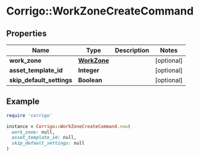# Corrigo::WorkZoneCreateCommand

## Properties

| Name | Type | Description | Notes |
| ---- | ---- | ----------- | ----- |
| **work_zone** | [**WorkZone**](WorkZone.md) |  | [optional] |
| **asset_template_id** | **Integer** |  | [optional] |
| **skip_default_settings** | **Boolean** |  | [optional] |

## Example

```ruby
require 'corrigo'

instance = Corrigo::WorkZoneCreateCommand.new(
  work_zone: null,
  asset_template_id: null,
  skip_default_settings: null
)
```

